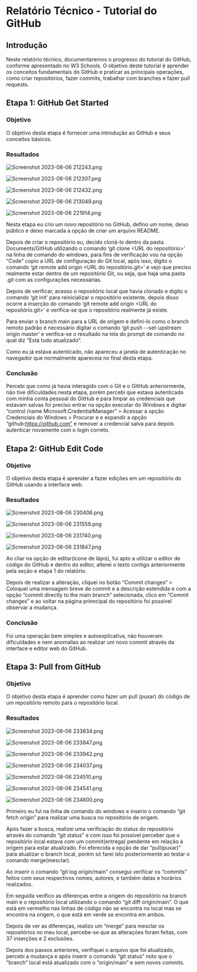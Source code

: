 # Relatório Técnico - Tutorial do GitHub

## Introdução

Neste relatório técnico, documentaremos o progresso do tutorial do GitHub, conforme apresentado no W3 Schools. O objetivo deste tutorial é aprender os conceitos fundamentais do GitHub e praticar as principais operações, como criar repositórios, fazer commits, trabalhar com branches e fazer pull requests.

## Etapa 1: GitHub Get Started

### Objetivo

O objetivo desta etapa é fornecer uma introdução ao GitHub e seus conceitos básicos.

### Resultados

![Screenshot 2023-08-06 212243.png](https://github.com/Vitorhrds2/relatorio-tecnico/Screenshots/Screenshot_2023-08-06_212243.png)

![Screenshot 2023-08-06 212307.png](https://github.com/Vitorhrds2/relatorio-tecnico/Screenshots/Screenshot_2023-08-06_212307.png)

![Screenshot 2023-08-06 212432.png](https://github.com/Vitorhrds2/relatorio-tecnico/Screenshots/Screenshot_2023-08-06_212432.png)

![Screenshot 2023-08-06 213049.png](https://github.com/Vitorhrds2/relatorio-tecnico/Screenshots/Screenshot_2023-08-06_213049.png)

![Screenshot 2023-08-06 221914.png](https://github.com/Vitorhrds2/relatorio-tecnico/Screenshots/Screenshot_2023-08-06_221914.png)

Nesta etapa eu crio um novo repositório no GitHub, defino um nome, deixo público e deixo marcada a opção de criar um arquivo README.

Depois de criar o repositório eu, decido cloná-lo dentro da pasta Documents/GitHub utilizando o comando ‘git clone <URL do repositório>’ na linha de comando do windows, para fins de verificação vou na opção “Code” copio a URL de configuração do Git local, após isso, digito o comando ‘git remote add origin <URL do repositório.git>’ e vejo que preciso realmente estar dentro de um repositório Git, ou seja, que haja uma pasta .git com as configurações necessárias.

Depois de verificar, acesso o repositório local que havia clonado e digito o comando ‘git init’ para reinicializar o repositório existente, depois disso ocorre a inserção do comando ‘git remote add origin <URL do repositório.git>’ e verifica-se que o repositório realmente já existe.

Para enviar o branch main para a URL de origem e defini-lo como o branch remoto padrão é necessário digitar o comando ‘git push --set-upstream origin master’ e verifica-se o resultado na tela do prompt de comando no qual diz “Está tudo atualizado”.

Como eu já estava autenticado, não apareceu a janela de autenticação no navegador que normalmente apareceia no final desta etapa.

### Conclusão

Percebi que como já havia interagido com o Git e o GitHub anteriormente, não tive dificuldades nesta etapa, porém percebi que estava autenticado com minha conta pessoal do GitHub e para limpar as credenciais que estavam salvas foi preciso entrar na opção executar do Windows e digitar “control /name Microsoft.CredentialManager” > Acessar a opção Credenciais do Windows > Procurar e e expandir a opção “github:https://github.com” e remover a credencial salva para depois autenticar novamente com o login correto.

## Etapa 2: GitHub Edit Code

### Objetivo

O objetivo desta etapa é aprender a fazer edições em um repositório do GitHub usando a interface web.

### Resultados

![Screenshot 2023-08-06 230406.png](https://github.com/Vitorhrds2/relatorio-tecnico/Screenshots/Screenshot_2023-08-06_230406.png)

![Screenshot 2023-08-06 231559.png](https://github.com/Vitorhrds2/relatorio-tecnico/Screenshots/Screenshot_2023-08-06_231559.png)

![Screenshot 2023-08-06 231740.png](https://github.com/Vitorhrds2/relatorio-tecnico/Screenshots/Screenshot_2023-08-06_231740.png)

![Screenshot 2023-08-06 231847.png](https://github.com/Vitorhrds2/relatorio-tecnico/Screenshots/Screenshot_2023-08-06_231847.png)

Ao cliar na opção de editar(ícone de lápis), fui apto a utilizar o editor de código do GitHub e dentro do editor, alterei o texto contigo anteriormente pela seção e etapa 1 do relatório.

Depois de realizar a alteração, cliquei no botão “Commit changes“ > Coloquei uma mensagem breve de commit e a descrição estendida e com a opção “commit directly to the main branch” selecionada, clico em “Commit changes” e ao voltar na página prinncipal do repositório foi possível observar a mudança.

### Conclusão

Foi uma operação bem simples e autoexplicativa, não houveram dificuldades e nem anomalias ao realizar um novo commit através da interface e editor web do GitHub.

## Etapa 3: Pull from GitHub

### Objetivo

O objetivo desta etapa é aprender como fazer um pull (puxar) do código de um repositório remoto para o repositório local.

### Resultados

![Screenshot 2023-08-06 233834.png](https://github.com/Vitorhrds2/relatorio-tecnico/Screenshots/Screenshot_2023-08-06_233834.png)

![Screenshot 2023-08-06 233847.png](https://github.com/Vitorhrds2/relatorio-tecnico/Screenshots/Screenshot_2023-08-06_233847.png)

![Screenshot 2023-08-06 233942.png](https://github.com/Vitorhrds2/relatorio-tecnico/Screenshots/Screenshot_2023-08-06_233942.png)

![Screenshot 2023-08-06 234037.png](https://github.com/Vitorhrds2/relatorio-tecnico/Screenshots/Screenshot_2023-08-06_234037.png)

![Screenshot 2023-08-06 234510.png](https://github.com/Vitorhrds2/relatorio-tecnico/Screenshots/Screenshot_2023-08-06_234510.png)

![Screenshot 2023-08-06 234541.png](https://github.com/Vitorhrds2/relatorio-tecnico/Screenshots/Screenshot_2023-08-06_234541.png)

![Screenshot 2023-08-06 234600.png](https://github.com/Vitorhrds2/relatorio-tecnico/Screenshots/Screenshot_2023-08-06_234600.png)

Primeiro eu ful na linha de comando do windows e inserio o comando “git fetch origin” para realizar uma busca no repositório de origem.

Após fazer a busca, realizei uma verificação do status do repositório através do comando “git status” e com isso foi possível perceber que o repositório local estava com um commit(entrega) pendente em relação à origem para estar atualizado. Foi eferecida a opção de dar “pull(puxar)” para atualizar o branch local, porém só farei isto posteriormente ao testar o comando merge(mesclar).

Ao inserir o comando “git log origin/main” consegui verificar os “commits” feitos com seus respectivos nomes, autores, e também datas e horários realizados.

Em seguida verifico as diferenças entre a origem do repositório na branch main e o repositório local utilizando o comando “git diff origin/main”. O que está em vermelho nas linhas de código não se encontra no local mas se encontra na origem, o que está em verde se encontra em ambos.

Depois de ver as diferenças, realizo um “merge” para mesclar os repositórios no meu local, percebe-se que as alterações foram feitas, com 37 inserções e 2 exclusões.

Depois dos passos anteriores, verifiquei o arquivo que foi atualizado, percebi a mudança e após inserir o comando “git status” noto que o “branch” local está atualizado com o “origin/main” e sem novos commits.
